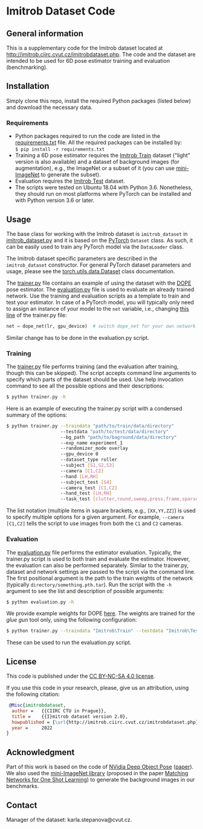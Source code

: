 # Imitrob Dataset Code



## General information

This is a supplementary code for the Imitrob dataset located at <http://imitrob.ciirc.cvut.cz/imitrobdataset.php>. The code and the dataset are intended to be used for 6D pose estimator training and evaluation (benchmarking).


## Installation  

Simply clone this repo, install the required Python packages (listed below) and download the necessary data.  

### Requirements  

* Python packages required to run the code are listed in the [requirements.txt](requirements.txt) file. All the required packages can be installed by:  
`$ pip install -r requirements.txt`  
* Training a 6D pose estimator requires the [Imitrob Train](http://imitrob.ciirc.cvut.cz/imitrobdataset.php#structure) dataset ("light" version is also available) and a dataset of background images (for augmentation), e.g., the ImageNet or a subset of it (you can use [mini-ImageNet](https://github.com/yaoyao-liu/mini-imagenet-tools) to generate the subset).  
* Evaluation requires the [Imitrob Test](http://imitrob.ciirc.cvut.cz/imitrobdataset.php#structure) dataset.  
* The scripts were tested on Ubuntu 18.04 with Python 3.6. Nonetheless, they should run on most platforms where PyTorch can be installed and with Python version 3.6 or later.


## Usage

The base class for working with the Imitrob dataset is `imitrob_dataset` in [imitrob_dataset.py](imitrob_dataset.py) and it is based on the [PyTorch](https://pytorch.org/docs/stable/data.html) `Dataset` class. As such, it can be easily used to train any PyTorch model via the `DataLoader` class.  

The Imitrob dataset specific parameters are described in the `imitrob_dataset` constructor. For general PyTorch dataset parameters  and usage, please see the [torch.utils.data.Dataset](https://pytorch.org/docs/stable/data.html#torch.utils.data.Dataset) class documentation.  

The [trainer.py](trainer.py) file contains an example of using the dataset with the [DOPE](https://github.com/NVlabs/Deep_Object_Pose) pose estimator. The [evaluation.py](evaluation.py) file is used to evaluate an already trained network. Use the training and evaluation scripts as a template to train and test your estimator. In case of a PyTorch model, you will typically only need to assign an instance of your model to the `net` variable, i.e., changing [this line](trainer.py#L363) of the trainer.py file:
```python
net = dope_net(lr, gpu_device)  # switch dope_net for your own network
```

Similar change has to be done in the evaluation.py script.

### Training

The [trainer.py](trainer.py) file performs training (and the evaluation after training, though this can be skipped). The script accepts command line arguments to specify which parts of the dataset should be used. Use help invocation command to see all the possible options and their descriptions:  
```bash
$ python trainer.py -h
```

Here is an example of executing the trainer.py script with a condensed summary of the options:  
```bash
$ python trainer.py --traindata "path/to/train/data/directory"
                    --testdata "path/to/test/data/directory"
                    --bg_path "path/to/baground/data/directory"
                    --exp_name experiment_1
                    --randomizer_mode overlay
                    --gpu_device 0
                    --dataset_type roller
                    --subject [S1,S2,S3]
                    --camera [C1,C2]
                    --hand [LH,RH]
                    --subject_test [S4]
                    --camera_test [C1,C2]
                    --hand_test [LH,RH]
                    --task_test [clutter,round,sweep,press,frame,sparsewave,densewave]
```

The list notation (multiple items in square brackets, e.g., `[XX,YY,ZZ]`) is used to specify multiple options for a given argument. For example, `--camera [C1,C2]` tells the script to use images from both the `C1` and `C2` cameras.

### Evaluation

The [evaluation.py](evaluation.py) file performs the estimator evaluation. Typically, the trainer.py script is used to both train and evaluate the estimator. However, the evaluation can also be performed separately. Similar to the trainer.py, dataset and network settings are passed to the script via the command line. The first positional argument is the path to the train weights of the network (typically `directory/something.pth.tar`). Run the script with the `-h` argument to see the list and description of possible arguments:  
```bash
$ python evaluation.py -h
```

We provide example weights for DOPE [here](https://data.ciirc.cvut.cz/public/groups/incognite/Imitrob/test_net_weights.zip). The weights are trained for the _glue gun_ tool only, using the following configuration:  
```bash
$ python trainer.py --traindata "Imitrob\Train" --testdata "Imitrob\Test" --bg_path "mini_imagenet_dataset\images" --epochs 5 --exp_name experiment_5 --randomizer_mode overlay --gpu_device 0 --dataset_type gluegun --subject [S1,S2,S3,S4] --camera [C1,C2] --hand [LH,RH] --subject_test [S1,S2,S3,S4] --camera_test [C1,C2] --hand_test [LH,RH] --task_test [clutter,round,sweep,press,frame,sparsewave,densewave]
```  
These can be used to run the evaluation.py script.

## License

This code is published under the [CC BY-NC-SA 4.0 license](https://creativecommons.org/licenses/by-nc-sa/4.0/).  

If you use this code in your research, please, give us an attribution, using the following citation:

  
```BibTex
 @Misc{imitrobdataset,
  author =   {{CIIRC CTU in Prague}},
  title =    {{I}mitrob dataset version 2.0},
  howpublished = {\url{http://imitrob.ciirc.cvut.cz/imitrobdataset.php}},
  year =     2022
}
```


## Acknowledgment

Part of this work is based on the code of [NVidia Deep Object Pose](https://github.com/NVlabs/Deep_Object_Pose) ([paper](https://arxiv.org/abs/1809.10790)).
We also used the [mini-ImageNet library](https://github.com/yaoyao-liu/mini-imagenet-tools) (proposed in the paper [Matching Networks for One Shot Learning](https://proceedings.neurips.cc/paper/2016/file/90e1357833654983612fb05e3ec9148c-Paper.pdf)) to generate the background images in our benchmarks.  

## Contact

Manager of the dataset: &#107;&#097;&#114;&#108;&#097;&#046;&#115;&#116;&#101;&#112;&#097;&#110;&#111;&#118;&#097;&#064;&#099;&#118;&#117;&#116;&#046;&#099;&#122;.
